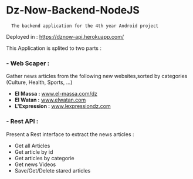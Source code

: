 # Dz-Now-Backend-NodeJS

      The backend application for the 4th year Android project
      
 
Deployed in : https://dznow-api.herokuapp.com/

This Application is splited to two parts :
 
### - Web Scaper :
 Gather news articles from the following new websites,sorted by categories (Culture, Health, Sports, ...)
 - **El Massa :** www.el-massa.com/dz
 - **El Watan :** www.elwatan.com
 - **L'Expression :** www.lexpressiondz.com
 
 ### - Rest API :
 
 Present a Rest interface to extract the news articles :
 - Get all Articles 
 - Get article by id 
 - Get articles by categorie 
 - Get news Videos
 - Save/Get/Delete stared articles 
